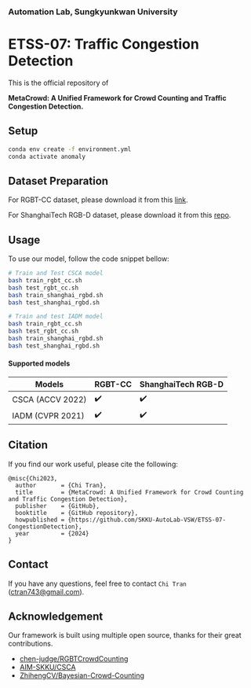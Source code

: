 ### Automation Lab, Sungkyunkwan University

# ETSS-07: Traffic Congestion Detection

This is the official repository of 

**MetaCrowd: A Unified Framework for Crowd Counting and Traffic Congestion Detection.**

## Setup
```bash
conda env create -f environment.yml
conda activate anomaly
```

## Dataset Preparation
For RGBT-CC dataset, please download it from this [link](https://lingboliu.com/RGBT_Crowd_Counting.html).

For ShanghaiTech RGB-D dataset, please download it from this [repo](https://github.com/svip-lab/RGBD-Counting).

## Usage
To use our model, follow the code snippet bellow:
```bash
# Train and Test CSCA model
bash train_rgbt_cc.sh
bash test_rgbt_cc.sh
bash train_shanghai_rgbd.sh
bash test_shanghai_rgbd.sh

# Train and test IADM model
bash train_rgbt_cc.sh
bash test_rgbt_cc.sh
bash train_shanghai_rgbd.sh
bash test_shanghai_rgbd.sh
```

#### Supported models
| Models           | RGBT-CC            | ShanghaiTech RGB-D |
|------------------|--------------------|--------------------|
| CSCA (ACCV 2022) | :heavy_check_mark: | :heavy_check_mark: |
| IADM (CVPR 2021) | :heavy_check_mark: | :heavy_check_mark: |

## Citation
If you find our work useful, please cite the following:
```
@misc{Chi2023,
  author       = {Chi Tran},
  title        = {MetaCrowd: A Unified Framework for Crowd Counting and Traffic Congestion Detection},
  publisher    = {GitHub},
  booktitle    = {GitHub repository},
  howpublished = {https://github.com/SKKU-AutoLab-VSW/ETSS-07-CongestionDetection},
  year         = {2024}
}
```

## Contact
If you have any questions, feel free to contact `Chi Tran` 
([ctran743@gmail.com](ctran743@gmail.com)).

##  Acknowledgement
Our framework is built using multiple open source, thanks for their great contributions.
<!--ts-->
* [chen-judge/RGBTCrowdCounting](https://github.com/chen-judge/RGBTCrowdCounting)
* [AIM-SKKU/CSCA](https://github.com/AIM-SKKU/CSCA)
* [ZhihengCV/Bayesian-Crowd-Counting](https://github.com/ZhihengCV/Bayesian-Crowd-Counting)
<!--te-->